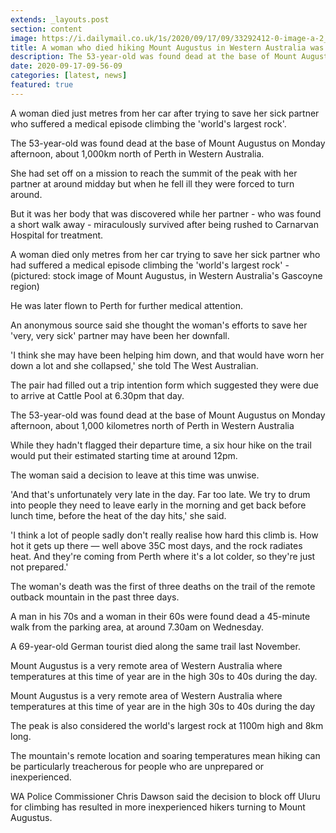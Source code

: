```yaml
---
extends: _layouts.post
section: content
image: https://i.dailymail.co.uk/1s/2020/09/17/09/33292412-0-image-a-2_1600330693312.jpg 
title: A woman who died hiking Mount Augustus in Western Australia was found only metres from her car 
description: The 53-year-old was found dead at the base of Mount Augustus on Monday afternoon, about 1,000 kilometres north of Perth in Western Australia. 
date: 2020-09-17-09-56-09 
categories: [latest, news] 
featured: true 
--- 
```

A woman died just metres from her car after trying to save her sick partner who suffered a medical episode climbing the 'world's largest rock'.

The 53-year-old was found dead at the base of Mount Augustus on Monday afternoon, about 1,000km north of Perth in Western Australia.

She had set off on a mission to reach the summit of the peak with her partner at around midday but when he fell ill they were forced to turn around.

But it was her body that was discovered while her partner - who was found a short walk away - miraculously survived after being rushed to Carnarvan Hospital for treatment.

A woman died only metres from her car trying to save her sick partner who had suffered a medical episode climbing the 'world's largest rock' - (pictured: stock image of Mount Augustus, in Western Australia's Gascoyne region)

He was later flown to Perth for further medical attention.

An anonymous source said she thought the woman's efforts to save her 'very, very sick' partner may have been her downfall. 

'I think she may have been helping him down, and that would have worn her down a lot and she collapsed,' she told The West Australian.    

The pair had filled out a trip intention form which suggested they were due to arrive at Cattle Pool at 6.30pm that day.

The 53-year-old was found dead at the base of Mount Augustus on Monday afternoon, about 1,000 kilometres north of Perth in Western Australia 

While they hadn't flagged their departure time, a six hour hike on the trail would put their estimated starting time at around 12pm. 

The woman said a decision to leave at this time was unwise.  

'And that's unfortunately very late in the day. Far too late. We try to drum into people they need to leave early in the morning and get back before lunch time, before the heat of the day hits,' she said. 

'I think a lot of people sadly don't really realise how hard this climb is. How hot it gets up there — well above 35C most days, and the rock radiates heat. And they're coming from Perth where it's a lot colder, so they're just not prepared.' 

The woman's death was the first of three deaths on the trail of the remote outback mountain in the past three days. 

A man in his 70s and a woman in their 60s were found dead a 45-minute walk from the parking area, at around 7.30am on Wednesday.

A 69-year-old German tourist died along the same trail last November. 

Mount Augustus is a very remote area of Western Australia where temperatures at this time of year are in the high 30s to 40s during the day.

Mount Augustus is a very remote area of Western Australia where temperatures at this time of year are in the high 30s to 40s during the day

The peak is also considered the world's largest rock at 1100m high and 8km long. 

The mountain's remote location and soaring temperatures mean hiking can be particularly treacherous for people who are unprepared or inexperienced.

WA Police Commissioner Chris Dawson said the decision to block off Uluru for climbing has resulted in more inexperienced hikers turning to Mount Augustus.  

